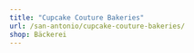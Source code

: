 ```yaml
---
title: "Cupcake Couture Bakeries"
url: /san-antonio/cupcake-couture-bakeries/
shop: Bäckerei
---
```

